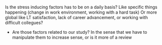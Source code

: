 Is the stress inducing factors has to be on a daily basis? Like specific things happening (change in work environment, working with a hard task) Or more global like LT satisfaction, lack of career advancement, or working with difficult collegues?
- Are those factors related to our study? In the sense that we have to manipulate them to increase sense, or is it more of a review